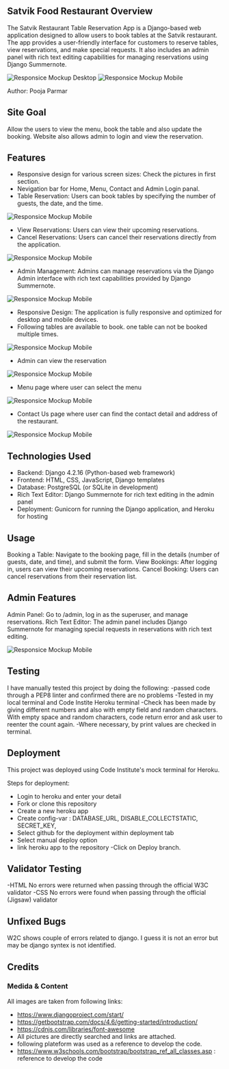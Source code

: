 ## Satvik Food Restaurant Overview 

The Satvik Restaurant Table Reservation App is a Django-based web application designed to allow users to book tables at the Satvik restaurant. The app provides a user-friendly interface for customers to reserve tables, view reservations, and make special requests. It also includes an admin panel with rich text editing capabilities for managing reservations using Django Summernote.

![Responsice Mockup Desktop](https://github.com/pooja-par/satvik_food/blob/main/satvik/static/satvik/images/bigscreen.png)
![Responsice Mockup Mobile](https://github.com/pooja-par/satvik_food/blob/main/satvik/static/satvik/images/smallscreen.png)

Author: Pooja Parmar

## Site Goal

Allow the users to view the menu, book the table and also update the booking. Website also allows admin to login and view the reservation. 

## Features

- Responsive design for various screen sizes: Check the pictures in first section.
- Nevigation bar for Home, Menu, Contact and Admin Login panal.
- Table Reservation: Users can book tables by specifying the number of guests, the date, and the time.

![Responsice Mockup Mobile](https://github.com/pooja-par/satvik_food/blob/main/satvik/static/satvik/images/tablereserve.png)

- View Reservations: Users can view their upcoming reservations.
- Cancel Reservations: Users can cancel their reservations directly from the application.

![Responsice Mockup Mobile](https://github.com/pooja-par/satvik_food/blob/main/satvik/static/satvik/images/viewreserve.png)

- Admin Management: Admins can manage reservations via the Django Admin interface with rich text capabilities provided by Django Summernote.

![Responsice Mockup Mobile](https://github.com/pooja-par/satvik_food/blob/main/satvik/static/satvik/images/djangohome.png)

- Responsive Design: The application is fully responsive and optimized for desktop and mobile devices.
- Following tables are available to book. one table can not be booked multiple times. 

![Responsice Mockup Mobile](https://github.com/pooja-par/satvik_food/blob/main/satvik/static/satvik/images/tables.png)

- Admin can view the reservation

![Responsice Mockup Mobile](https://github.com/pooja-par/satvik_food/blob/main/satvik/static/satvik/images/reservations.png)

- Menu page where user can select the menu

![Responsice Mockup Mobile](https://github.com/pooja-par/satvik_food/blob/main/satvik/static/satvik/images/menu.png)

- Contact Us page where user can find the contact detail and address of the restaurant.

![Responsice Mockup Mobile](https://github.com/pooja-par/satvik_food/blob/main/satvik/static/satvik/images/contact.png)


## Technologies Used

- Backend: Django 4.2.16 (Python-based web framework)
- Frontend: HTML, CSS, JavaScript, Django templates
- Database: PostgreSQL (or SQLite in development)
- Rich Text Editor: Django Summernote for rich text editing in the admin panel
- Deployment: Gunicorn for running the Django application, and Heroku for hosting

## Usage 

Booking a Table: Navigate to the booking page, fill in the details (number of guests, date, and time), and submit the form.
View Bookings: After logging in, users can view their upcoming reservations.
Cancel Booking: Users can cancel reservations from their reservation list.

## Admin Features
Admin Panel: Go to /admin, log in as the superuser, and manage reservations.
Rich Text Editor: The admin panel includes Django Summernote for managing special requests in reservations with rich text editing.

![Responsice Mockup Mobile](https://github.com/pooja-par/satvik_food/blob/main/satvik/static/satvik/images/output.png)

## Testing

I have manually tested this project by doing the following: -passed code through a PEP8 linter and confirmed there are no problems -Tested in my local terminal and Code Instite Heroku terminal -Check has been made by giving different numbers and also with empty field and random characters. With empty space and random characters, code return error and ask user to reenter the count again. -Where necessary, by print values are checked in terminal.

## Deployment
This project was deployed using Code Institute's mock terminal for Heroku.

Steps for deployment: 
- Login to heroku and enter your detail
- Fork or clone this repository
- Create a new heroku app
- Create config-var : DATABASE_URL, DISABLE_COLLECTSTATIC, SECRET_KEY,
- Select github for the deployment within deployment tab
- Select manual deploy option
- link heroku app to the repository -Click on Deploy branch.

## Validator Testing
-HTML
No errors were returned when passing through the official W3C validator
-CSS
No errors were found when passing through the official (Jigsaw) validator

## Unfixed Bugs

W2C shows couple of errors related to django. I guess it is not an error but may be django syntex is not identified. 

## Credits

### Medida & Content
All images are taken from following links:
- <https://www.djangoproject.com/start/>
- <https://getbootstrap.com/docs/4.6/getting-started/introduction/>
- <https://cdnjs.com/libraries/font-awesome>
- All pictures are directly searched and links are attached. 
- following plateform was used as a reference to develop the code.
- <https://www.w3schools.com/bootstrap/bootstrap_ref_all_classes.asp> : reference to develop the code





